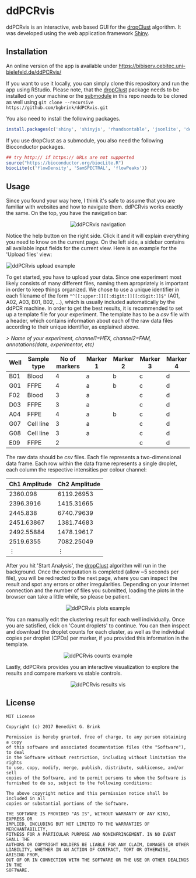# ddPCRvis

ddPCRvis is an interactive, web based GUI for the [dropClust](https://github.com/bgbrink/dropClust) algorithm. It was developed using the web application framework [Shiny](https://shiny.rstudio.com/). 

## Installation
An online version of the app is available under https://bibiserv.cebitec.uni-bielefeld.de/ddPCRvis/

If you want to use it locally, you can simply clone this repository and run the app using RStudio. Please note, that the [dropClust](https://github.com/bgbrink/dropClust) package needs to be installed on your machine or the [submodule](https://github.com/blog/2104-working-with-submodules) in this repo needs to be cloned as well using ```git clone --recursive https://github.com/bgbrink/ddPCRvis.git```

You also need to install the following packages.

```R
install.packages(c('shiny', 'shinyjs', 'rhandsontable', 'jsonlite', 'devtools', 'R.utils', 'roxygen2', 'plotrix', 'clue', 'parallel', 'ggplot2', 'openxlsx', 'plotly'), repos='https://cran.rstudio.com/')
```

If you use dropClust as a submodule, you also need the following Bioconductor packages.
```R
## try http:// if https:// URLs are not supported
source("https://bioconductor.org/biocLite.R")
biocLite(c('flowDensity', 'SamSPECTRAL', 'flowPeaks'))
```

## Usage
Since you found your way here, I think it's safe to assume that you are familiar with websites and how to navigate them. ddPCRvis works exactly the same. On the top, you have the navigation bar:
<p align="center">
<img 
src="https://user-images.githubusercontent.com/11661112/30427716-20a7b36a-9951-11e7-9d85-a8e25a84abd5.PNG"  
alt="ddPCRvis navigation">
</p>

Notice the help button on the right side. Click it and it will explain everything you need to know on the current page. On the left side, a sidebar contains all available input fields for the current view. Here is an example for the 'Upload files' view:
<p align="left">
<img 
src="https://user-images.githubusercontent.com/11661112/28871441-da3a5e70-7784-11e7-93c6-1cfe41dd7880.PNG"  
alt="ddPCRvis upload example">
</p>

To get started, you have to upload your data. Since one experiment most likely consists of many different files, naming them apropriately is important in order to keep things organized. We chose to use a unique identifier in each filename of the form `"^[[:upper:]][[:digit:]][[:digit:]]$"` (A01, A02, A03, B01, B02, ...), which is usually included automatically by the ddPCR machine.
In order to get the best results, it is recommended to set up a template file for your experiment. The template has to be a *csv* file with a header, which contains information about each of the raw data files according to their unique identifier, as explained above. 

*> Name of your experiment, channel1=HEX, channel2=FAM, annotations(date, experimentor, etc)*

Well|Sample type|No of markers|Marker 1|Marker 2|Marker 3|Marker 4
---|---|---|---|---|---|---
B01|Blood|4|a|b|c|d
G01|FFPE|4|a|b|c|d
F02|Blood|3|a||c|d
D03|FFPE|3|a||c|d
A04|FFPE|4|a|b|c|d
G07|Cell line|3|a||c|d
G08|Cell line|3|a||c|d
E09|FFPE|2|||c|d

The raw data should be *csv* files. Each file represents a two-dimensional data frame. Each row within the data frame represents a single droplet, each column the respective intensities per colour channel:

Ch1 Amplitude | Ch2 Amplitude 
--- | --- 
2360.098 |	6119.26953
2396.3916 |	1415.31665
2445.838 |	6740.79639
2451.63867 |	1381.74683
2492.55884 |	1478.19617
2519.6355 |	7082.25049
&#8942; | &#8942;

After you hit 'Start Analysis', the [dropClust](https://github.com/bgbrink/dropClust) algorithm will run in the background. Once the computation is completed (allow ~5 seconds per file), you will be redirected to the next page, where you can inspect the result and spot any errors or other irregularities. Depending on your internet connection and the number of files you submitted, loading the plots in the browser can take a little while, so please be patient.
<p align="center">
<img 
src="https://user-images.githubusercontent.com/11661112/28871944-1f21e484-7787-11e7-908f-e932dfa9132a.PNG"  
alt="ddPCRvis plots example">
</p>

You can manually edit the clustering result for each well individually. Once you are satisfied, click on 'Count droplets' to continue. You can then inspect and download the droplet counts for each cluster, as well as the individual copies per droplet (CPDs) per marker, if you provided this information in the template.
<p align="center">
<img 
src="https://user-images.githubusercontent.com/11661112/28872118-0b843494-7788-11e7-9102-f4177999e97d.PNG"  
alt="ddPCRvis counts example">
</p>

Lastly, ddPCRvis provides you an interactive visualization to explore the results and compare markers vs stable controls.
<p align="center">
<img 
src="https://user-images.githubusercontent.com/11661112/30428577-6dae989c-9954-11e7-8651-09af23342ba7.PNG"  
alt="ddPCRvis results vis">
</p>


## License

    MIT License

    Copyright (c) 2017 Benedikt G. Brink

    Permission is hereby granted, free of charge, to any person obtaining a copy
    of this software and associated documentation files (the "Software"), to deal
    in the Software without restriction, including without limitation the rights
    to use, copy, modify, merge, publish, distribute, sublicense, and/or sell
    copies of the Software, and to permit persons to whom the Software is
    furnished to do so, subject to the following conditions:

    The above copyright notice and this permission notice shall be included in all
    copies or substantial portions of the Software.

    THE SOFTWARE IS PROVIDED "AS IS", WITHOUT WARRANTY OF ANY KIND, EXPRESS OR
    IMPLIED, INCLUDING BUT NOT LIMITED TO THE WARRANTIES OF MERCHANTABILITY,
    FITNESS FOR A PARTICULAR PURPOSE AND NONINFRINGEMENT. IN NO EVENT SHALL THE
    AUTHORS OR COPYRIGHT HOLDERS BE LIABLE FOR ANY CLAIM, DAMAGES OR OTHER
    LIABILITY, WHETHER IN AN ACTION OF CONTRACT, TORT OR OTHERWISE, ARISING FROM,
    OUT OF OR IN CONNECTION WITH THE SOFTWARE OR THE USE OR OTHER DEALINGS IN THE
    SOFTWARE.
